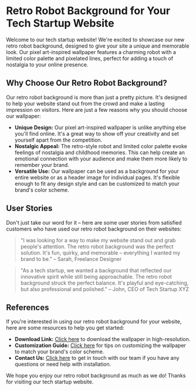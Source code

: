 <!--font:Dancing Script-->

# Retro Robot Background for Your Tech Startup Website

Welcome to our tech startup website! We're excited to showcase our new retro robot background, designed to give your site a unique and memorable look. Our pixel art-inspired wallpaper features a charming robot with a limited color palette and pixelated lines, perfect for adding a touch of nostalgia to your online presence.

## Why Choose Our Retro Robot Background?

Our retro robot background is more than just a pretty picture. It's designed to help your website stand out from the crowd and make a lasting impression on visitors. Here are just a few reasons why you should choose our wallpaper:

- **Unique Design:** Our pixel art-inspired wallpaper is unlike anything else you'll find online. It's a great way to show off your creativity and set yourself apart from the competition.
- **Nostalgic Appeal:** The retro-style robot and limited color palette evoke feelings of nostalgia and childhood memories. This can help create an emotional connection with your audience and make them more likely to remember your brand.
- **Versatile Use:** Our wallpaper can be used as a background for your entire website or as a header image for individual pages. It's flexible enough to fit any design style and can be customized to match your brand's color scheme.

## User Stories

Don't just take our word for it – here are some user stories from satisfied customers who have used our retro robot background on their websites:

> "I was looking for a way to make my website stand out and grab people's attention. The retro robot background was the perfect solution. It's fun, quirky, and memorable – everything I wanted my brand to be." – Sarah, Freelance Designer

> "As a tech startup, we wanted a background that reflected our innovative spirit while still being approachable. The retro robot background struck the perfect balance. It's playful and eye-catching, but also professional and polished." – John, CEO of Tech Startup XYZ

## References

If you're interested in using our retro robot background for your website, here are some resources to help you get started:

- **Download Link:** [Click here](#) to download the wallpaper in high-resolution.
- **Customization Guide:** [Click here](#) for tips on customizing the wallpaper to match your brand's color scheme.
- **Contact Us:** [Click here](#contact) to get in touch with our team if you have any questions or need help with installation.

We hope you enjoy our retro robot background as much as we do! Thanks for visiting our tech startup website.

<!--

Write me content for website with wallpaper which alt text is:

"A pixel art-inspired wallpaper featuring a retro-style robot, with a limited color palette and pixelated lines."

The name/title of the page should not be 1:1 copy of the alt text but rather a real content of the website which is using this wallpaper.

- Use markdown format 
- Start with heading
- Heading should be short and concise
- The content should look like a real website 
- The website should not be about the wallpaper, wallpaper is just a related background
- Heading should be contain work "wallpaper" or "background"
- Include real sections like references, contact, user stories, etc. use things relevant to the page purpose.
- Feel free to use structure like headings, bullets, numbering, blockquotes, paragraphs, horizontal lines, etc.
- You can use formatting like bold or _italic_
- You can include UTF-8 emojis
- Links should be only #hash anchors (and you can refer to the document itself)
- Do not include images


---


# Retro Robot Background for Your Tech Startup Website

Welcome to our tech startup website! We're excited to showcase our new retro robot background, designed to give your site a unique and memorable look. Our pixel art-inspired wallpaper features a charming robot with a limited color palette and pixelated lines, perfect for adding a touch of nostalgia to your online presence.

## Why Choose Our Retro Robot Background?

Our retro robot background is more than just a pretty picture. It's designed to help your website stand out from the crowd and make a lasting impression on visitors. Here are just a few reasons why you should choose our wallpaper:

- **Unique Design:** Our pixel art-inspired wallpaper is unlike anything else you'll find online. It's a great way to show off your creativity and set yourself apart from the competition.
- **Nostalgic Appeal:** The retro-style robot and limited color palette evoke feelings of nostalgia and childhood memories. This can help create an emotional connection with your audience and make them more likely to remember your brand.
- **Versatile Use:** Our wallpaper can be used as a background for your entire website or as a header image for individual pages. It's flexible enough to fit any design style and can be customized to match your brand's color scheme.

## User Stories

Don't just take our word for it – here are some user stories from satisfied customers who have used our retro robot background on their websites:

> "I was looking for a way to make my website stand out and grab people's attention. The retro robot background was the perfect solution. It's fun, quirky, and memorable – everything I wanted my brand to be." – Sarah, Freelance Designer

> "As a tech startup, we wanted a background that reflected our innovative spirit while still being approachable. The retro robot background struck the perfect balance. It's playful and eye-catching, but also professional and polished." – John, CEO of Tech Startup XYZ

## References

If you're interested in using our retro robot background for your website, here are some resources to help you get started:

- **Download Link:** [Click here](#) to download the wallpaper in high-resolution.
- **Customization Guide:** [Click here](#) for tips on customizing the wallpaper to match your brand's color scheme.
- **Contact Us:** [Click here](#contact) to get in touch with our team if you have any questions or need help with installation.

We hope you enjoy our retro robot background as much as we do! Thanks for visiting our tech startup website.

-->
